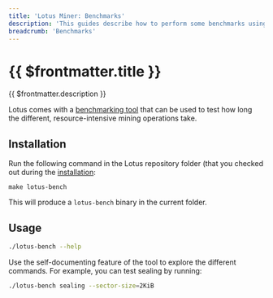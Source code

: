 ```yaml
---
title: 'Lotus Miner: Benchmarks'
description: 'This guides describe how to perform some benchmarks using Lotus.'
breadcrumb: 'Benchmarks'
---
```


# {{ $frontmatter.title }}

{{ $frontmatter.description }}

Lotus comes with a [benchmarking tool](https://github.com/filecoin-project/lotus/tree/master/cmd/lotus-bench) that can be used to test how long the different, resource-intensive mining operations take.

## Installation

Run the following command in the Lotus repository folder (that you checked out during the [installation](../../store/lotus/installation.md):

```
make lotus-bench
```

This will produce a `lotus-bench` binary in the current folder.

## Usage

```sh
./lotus-bench --help
```

Use the self-documenting feature of the tool to explore the different commands. For example, you can test sealing by running:

```sh
./lotus-bench sealing --sector-size=2KiB
```
